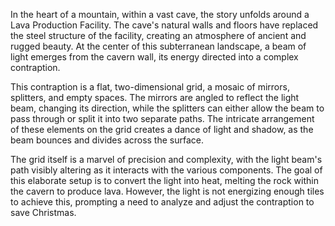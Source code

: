 In the heart of a mountain, within a vast cave, the story unfolds around a Lava Production Facility. The cave's natural walls and floors have replaced the steel structure of the facility, creating an atmosphere of ancient and rugged beauty. At the center of this subterranean landscape, a beam of light emerges from the cavern wall, its energy directed into a complex contraption.

This contraption is a flat, two-dimensional grid, a mosaic of mirrors, splitters, and empty spaces. The mirrors are angled to reflect the light beam, changing its direction, while the splitters can either allow the beam to pass through or split it into two separate paths. The intricate arrangement of these elements on the grid creates a dance of light and shadow, as the beam bounces and divides across the surface.

The grid itself is a marvel of precision and complexity, with the light beam's path visibly altering as it interacts with the various components. The goal of this elaborate setup is to convert the light into heat, melting the rock within the cavern to produce lava. However, the light is not energizing enough tiles to achieve this, prompting a need to analyze and adjust the contraption to save Christmas.